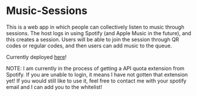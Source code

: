 # Music-Sessions
This is a web app in which people can collectively listen to music through sessions.
The host logs in using Spotify (and Apple Music in the future), and this creates a session. 
Users will be able to join the session through QR codes or regular codes, and then users can add music to the queue.

Currently deployed <a href="https://musicsessions-production.up.railway.app/">here</a>!

NOTE: I am currently in the process of getting a API quota extension from Spotify. If you are unable to login, it means I have not gotten that extension yet!
If you would still like to use it, feel free to contact me with your spotify email and I can add you to the whitelist!
